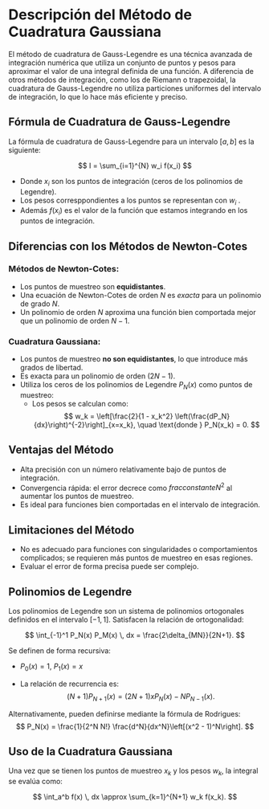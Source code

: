 # Descripción del Método de Cuadratura Gaussiana

El método de cuadratura de Gauss-Legendre es una técnica avanzada de integración numérica que utiliza un conjunto de puntos y pesos para aproximar el valor de una integral definida de una función. A diferencia de otros métodos de integración, como los de Riemann o trapezoidal, la cuadratura de Gauss-Legendre no utiliza particiones uniformes del intervalo de integración, lo que lo hace más eficiente y preciso.

## Fórmula de Cuadratura de Gauss-Legendre

La fórmula de cuadratura de Gauss-Legendre para un intervalo $[a, b]$ es la siguiente:

$$
I = \sum_{i=1}^{N} w_i f(x_i)
$$


- Donde $x_i$ son los puntos de integración (ceros de los polinomios de Legendre).
- Los pesos corresppondientes a los puntos se representan con $w_i$ .
- Además $f(x_i)$ es el valor de la función que estamos integrando en los puntos de integración.

## Diferencias con los Métodos de Newton-Cotes

### Métodos de Newton-Cotes:
- Los puntos de muestreo son **equidistantes**.
- Una ecuación de Newton-Cotes de orden $N$ es *exacta* para un polinomio de grado $N$.
- Un polinomio de orden $N$ aproxima una función bien comportada mejor que un polinomio de orden $N-1$.

### Cuadratura Gaussiana:
- Los puntos de muestreo **no son equidistantes**, lo que introduce más grados de libertad.
- Es exacta para un polinomio de orden $(2N - 1)$.
- Utiliza los ceros de los polinomios de Legendre $P_N(x)$ como puntos de muestreo:
  - Los pesos se calculan como:
    $$
    w_k = \left[\frac{2}{1 - x_k^2} \left(\frac{dP_N}{dx}\right)^{-2}\right]_{x=x_k}, \quad \text{donde } P_N(x_k) = 0.
    $$

## Ventajas del Método

- Alta precisión con un número relativamente bajo de puntos de integración.
- Convergencia rápida: el error decrece como $frac{constante}{N^2}$ al aumentar los puntos de muestreo.
- Es ideal para funciones bien comportadas en el intervalo de integración.

## Limitaciones del Método

- No es adecuado para funciones con singularidades o comportamientos complicados; se requieren más puntos de muestreo en esas regiones.
- Evaluar el error de forma precisa puede ser complejo.

## Polinomios de Legendre

Los polinomios de Legendre son un sistema de polinomios ortogonales definidos en el intervalo $[-1, 1]$. Satisfacen la relación de ortogonalidad:

$$
\int_{-1}^1 P_N(x) P_M(x) \, dx = \frac{2\delta_{MN}}{2N+1}.
$$

Se definen de forma recursiva:

- $P_0(x) = 1$, $P_1(x) = x$

- La relación de recurrencia es:
  $$
  (N+1)P_{N+1}(x) = (2N+1)xP_N(x) - NP_{N-1}(x).
  $$

Alternativamente, pueden definirse mediante la fórmula de Rodrigues:
$$
P_N(x) = \frac{1}{2^N N!} \frac{d^N}{dx^N}\left[(x^2 - 1)^N\right].
$$

## Uso de la Cuadratura Gaussiana

Una vez que se tienen los puntos de muestreo $x_k$ y los pesos $w_k$, la integral se evalúa como:

$$
\int_a^b f(x) \, dx \approx \sum_{k=1}^{N+1} w_k f(x_k).
$$

